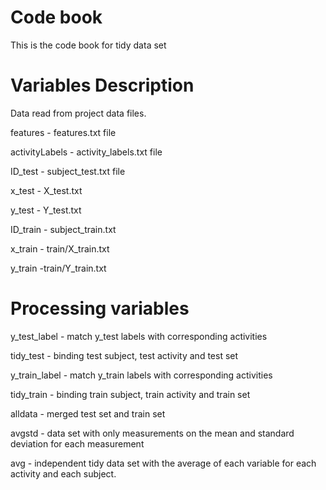 # Code book
This is the code book for tidy data set

# Variables Description
Data read from project data files. 

features - features.txt file

activityLabels - activity_labels.txt file

ID_test - subject_test.txt file

x_test - X_test.txt

y_test - Y_test.txt

ID_train - subject_train.txt

x_train - train/X_train.txt

y_train -train/Y_train.txt

# Processing variables
y_test_label - match y_test labels with corresponding activities

tidy_test - binding test subject, test activity and test set

y_train_label - match y_train labels with corresponding activities

tidy_train - binding train subject, train activity and train set

alldata - merged test set and train set

avgstd - data set with only measurements on the mean and standard deviation for each measurement

avg - independent tidy data set with the average of each variable for each activity and each subject.